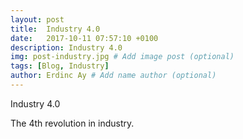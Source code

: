 ```yaml
---
layout: post
title:  Industry 4.0
date:   2017-10-11 07:57:10 +0100
description: Industry 4.0
img: post-industry.jpg # Add image post (optional)
tags: [Blog, Industry]
author: Erdinc Ay # Add name author (optional)
---
```

Industry 4.0 

The 4th revolution in industry. 